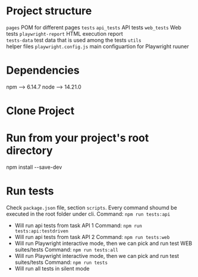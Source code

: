 # Project structure
`pages`
    POM for different pages
`tests`
   `api_tests`
    API tests
   `web_tests`
    Web tests
`playwright-report`
    HTML execution report    
`tests-data`
    test data that is used among the tests
`utils`           
    helper files
`playwright.config.js`
    main configuartion for Playwright ruuner
        
# Dependencies
npm  --> 6.14.7
node --> 14.21.0

# Clone Project

# Run from your project's root directory
npm install --save-dev

# Run tests
Check `package.json` file, section `scripts`. Every command shoumd be executed in the root folder under cli.
Command: `npm run tests:api`
 - Will run api tests from task API 1
Command: `npm run tests:api:testdriven`
 - Will run api tests from task API 2 
Command: `npm run tests:web`
 - Will run Playwright interactive mode, then we can pick and run test WEB suites/tests 
Command: `npm run tests:all`
 - Will run Playwright interactive mode, then we can pick and run test suites/tests
Command: `npm run tests`
 - Will run all tests in silent mode  